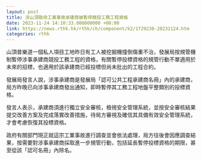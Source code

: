 ```yaml
---
layout: post
title: 涉山頂致命工業事故承建商被暫停競投工務工程資格
date: 2023-11-24 14:10:33.000000000 +08:00
link: https://news.rthk.hk/rthk/ch/component/k2/1729238-20231124.htm
categories: rthk
---
```


山頂普樂道一個私人項目工地昨日有工人被挖掘機撞倒傷重不治，發展局按規管機制暫停涉事承建商競投工務工程的資格，有關暫停投標資格的規管行動不單適用於未來的招標，也適用於該承建商已經投標但尚未批出的工程合約。

發展局發言人說，涉事承建商是發展局「認可公共工程承建商名冊」內的承建商，局方昨晚已向涉事承建商發出通知，即時暫停其工務工程地盤平整類別的投標資格。

發言人表示，承建商須進行獨立安全審核，檢視安全管理系統，並按安全審核結果提交改善方案及完成落實改善措施，待局方審視及確信其具備有效安全管理系統，才會考慮恢復其投標資格。

政府有關部門現正就這宗工業事故進行調查並會依法處理，局方往後會因應調查結果，按需要對涉事承建商採取進一步規管行動，包括延長暫停投標資格的期限，甚至從該「認可名冊」內除名。
